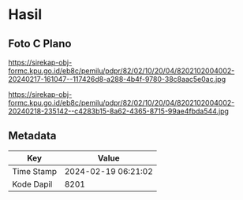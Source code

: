 # Hasil

## Foto C Plano

https://sirekap-obj-formc.kpu.go.id/eb8c/pemilu/pdpr/82/02/10/20/04/8202102004002-20240217-161047--117426d8-a288-4b4f-9780-38c8aac5e0ac.jpg

https://sirekap-obj-formc.kpu.go.id/eb8c/pemilu/pdpr/82/02/10/20/04/8202102004002-20240218-235142--c4283b15-8a62-4365-8715-99ae4fbda544.jpg


## Metadata

| Key        | Value               |
| ---------- | ------------------- |
| Time Stamp | 2024-02-19 06:21:02 |
| Kode Dapil | 8201                |



